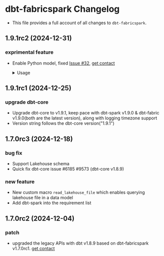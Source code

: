 # dbt-fabricspark Changelog

- This file provides a full account of all changes to `dbt-fabricspark`.
## 1.9.1rc2 (2024-12-31)

### exprimental feature

- Enable Python model, fixed [Issue #32](https://github.com/microsoft/dbt-fabricspark/issues/32), [get contact](mailto:willem.liang@icloud.com)
  <details><summary>Usage</summary>

    Create your pyspark model in dbt project, and implementation python function `model(dbt, session) -> DataFrame` in your model's code. 
    - [Release Note](https://www.getdbt.com/blog/introducing-support-for-python)
    - [Document](https://docs.getdbt.com/docs/build/python-models)

    Example:
    ```python
    # A udf to calculate distance between two coordinates
    from coordTransform_py import coordTransform_utils    # see also: https://github.com/wandergis/coordTransform_py
    from geopy.distance import geodesic
    from pyspark.sql.functions import udf
    from pyspark.sql.types import DoubleType

    @udf(DoubleType())
    def udf_geo_distance(lng1,lat1,lng2,lat2,vendor1,vendor2):
        wgs84_converters = {
            'baidu': coordTransform_utils.bd09_to_wgs84,
            'amap': coordTransform_utils.gcj02_to_wgs84,
            'tencent': lambda lng, lat: (lng, lat),
            'google': lambda lng, lat: (lng, lat)
        }
        
        convert1 = wgs84_converters.get(vendor1)
        convert2 = wgs84_converters.get(vendor2)
        # convert into WGS84
        coord1 = tuple(reversed(convert1(lng1, lat1)))
        coord2 = tuple(reversed(convert2(lng2, lat2)))
        # calculate distance
        distance = geodesic(coord1, coord2).meters
        return distance

    def model(dbt, session) -> DataFrame:
        records = [
            {
                'coord1_vendor':'amap',
                'coord1_addr':'Zhangjiang High-Tech Park',
                'coord1_lng':121.587691,
                'coord1_lat':31.201839,
                'coord2_vendor':'baidu',
                'coord2_addr':'JinKe Rd.',
                'coord2_lng':121.608551,
                'coord2_lat':31.210002
            }
        ]
        souece_df = session.createDataFrame(records)

        # Data processing BY RDD API or UDFs
        final_df = souece_df.withColumn("distance",
            udf_geo_distance(
              souece_df["coord1_lng"],souece_df["coord1_lat"],
              souece_df["coord2_lng"],souece_df["coord2_lat"],
              souece_df["coord1_vendor"],souece_df["coord2_vendor"])
            )
        return final_df
    ```
  </details>

## 1.9.1rc1 (2024-12-25)

### upgrade dbt-core

- Upgrade dbt-core to v1.9.1, keep pace with dbt-spark v1.9.0 & dbt-fabric v1.9.0(both are the latest version), along with logging timezone support
- Version string follows the dbt-core version("1.9.1")


## 1.7.0rc3 (2024-12-18)

### bug fix

- Support Lakehouse schema
- Quick fix dbt-core issue #6185 #9573 (dbt-core v1.8.9)

### new feature

- New custom macro `read_lakehouse_file` which enables querying lakehouse file in a data model
- Add dbt-spark into the requirement list


## 1.7.0rc2 (2024-12-04)

### patch

- upgraded the legacy APIs with dbt v1.8.9 based on dbt-fabricspark v1.7.0rc1. [get contact](mailto:willem.liang@icloud.com)